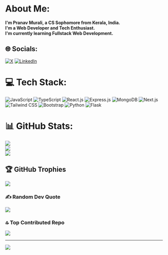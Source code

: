 # About Me:
**I'm Pranav Murali, a CS Sophomore from Kerala, India.<br>**
**I'm a Web Developer and Tech Enthusiast.<br>**
**I'm currently learning Fullstack Web Development.**


## 🌐 Socials:
[![X](https://img.shields.io/badge/X-1DA1F2?style=flat&logo=x&logoColor=white)](https://x.com/Pranav_Murali__)
[![LinkedIn](https://img.shields.io/badge/LinkedIn-0077B5?style=flat&logo=linkedin&logoColor=white)](https://linkedin.com/in/pranav-murali-bb9b25266)

# 💻 Tech Stack:
![JavaScript](https://img.shields.io/badge/javascript-%23323330.svg?style=for-the-badge&logo=javascript&logoColor=%23F7DF1E) ![TypeScript](https://img.shields.io/badge/TypeScript-%2320232a.svg?style=for-the-badge&logo=typescript&logoColor=3178C6) ![React.js](https://img.shields.io/badge/react.js-%2320232a.svg?style=for-the-badge&logo=react&logoColor=%2361DAFB) ![Express.js](https://img.shields.io/badge/express.js-%2320232a.svg?style=for-the-badge&logo=express&logoColor=%2361DAFB) ![MongoDB](https://img.shields.io/badge/mongodb-%2320232a.svg?style=for-the-badge&logo=mongodb&logoColor=%2361DAFB) ![Next.js](https://img.shields.io/badge/Next.js-%2320232a.svg?style=for-the-badge&logo=next.js&logoColor=white) ![Tailwind CSS](https://img.shields.io/badge/Tailwind_CSS-%231a202c.svg?style=for-the-badge&logo=tailwind-css&logoColor=38b2ac) ![Bootstrap](https://img.shields.io/badge/bootstrap-%23563D7C.svg?style=for-the-badge&logo=bootstrap&logoColor=white) ![Python](https://img.shields.io/badge/python-3670A0?style=for-the-badge&logo=python&logoColor=ffdd54) ![Flask](https://img.shields.io/badge/flask-3670A0?style=for-the-badge&logo=flask&logoColor=ffdd54)
# 📊 GitHub Stats:
![](https://github-readme-stats.vercel.app/api?username=Marvellousz&theme=dark&hide_border=false&include_all_commits=true&count_private=true)<br/>
![](https://github-readme-streak-stats.herokuapp.com/?user=Marvellousz&theme=dark&hide_border=false)<br/>
![](https://github-readme-stats.vercel.app/api/top-langs/?username=Marvellousz&theme=dark&hide_border=false&include_all_commits=true&count_private=true&layout=compact)

## 🏆 GitHub Trophies
![](https://github-profile-trophy.vercel.app/?username=Marvellousz&theme=radical&no-frame=false&no-bg=true&margin-w=4)

### ✍️ Random Dev Quote
![](https://quotes-github-readme.vercel.app/api?type=horizontal&theme=radical)

### 🔝 Top Contributed Repo
![](https://github-contributor-stats.vercel.app/api?username=Marvellousz&limit=5&theme=dark&combine_all_yearly_contributions=true)

---
[![](https://visitcount.itsvg.in/api?id=Marvellousz&icon=0&color=0)](https://visitcount.itsvg.in)


